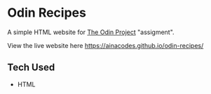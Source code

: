 # Odin Recipes

A simple HTML website for [The Odin Project](https://www.theodinproject.com/lessons/foundations-recipes) "assigment".

View the live website here https://ainacodes.github.io/odin-recipes/

## Tech Used

- HTML
